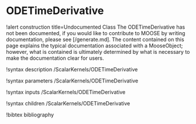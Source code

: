 <!-- MOOSE Documentation Stub: Remove this when content is added. -->

# ODETimeDerivative

!alert construction title=Undocumented Class
The ODETimeDerivative has not been documented, if you would like to contribute to MOOSE by
writing documentation, please see [/generate.md]. The content contained on this page explains
the typical documentation associated with a MooseObject; however, what is contained is ultimately
determined by what is necessary to make the documentation clear for users.

!syntax description /ScalarKernels/ODETimeDerivative

!syntax parameters /ScalarKernels/ODETimeDerivative

!syntax inputs /ScalarKernels/ODETimeDerivative

!syntax children /ScalarKernels/ODETimeDerivative

!bibtex bibliography
